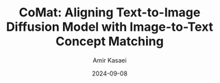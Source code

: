 ---
author: "Amir Kasaei"
title: "CoMat: Aligning Text-to-Image Diffusion Model with Image-to-Text Concept Matching"
date: "2024-09-08"
description: "Dongzhi Jiang, Guanglu Song, Xiaoshi Wu, Renrui Zhang, Dazhong Shen, Zhuofan Zong, Yu Liu, Hongsheng Li"
# summary: ""
tags: ["diffusion", "image generation", "composition", "compositional-generation", "stable-diffusion", "2024"]
# categories: []
# series: []
# aliases: []
cover:
  image: images/model.png
  caption: "presenter"
  hiddenInSingle: true
ShowToc: true
TocOpen: true
hiddenInHomeList: true
draft: false
---